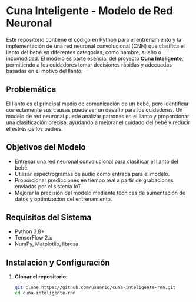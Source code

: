# Cuna Inteligente - Modelo de Red Neuronal

Este repositorio contiene el código en Python para el entrenamiento y la implementación de una red neuronal convolucional (CNN) que clasifica el llanto del bebé en diferentes categorías, como hambre, sueño o incomodidad. El modelo es parte esencial del proyecto **Cuna Inteligente**, permitiendo a los cuidadores tomar decisiones rápidas y adecuadas basadas en el motivo del llanto.

## Problemática

El llanto es el principal medio de comunicación de un bebé, pero identificar correctamente sus causas puede ser un desafío para los cuidadores. Un modelo de red neuronal puede analizar patrones en el llanto y proporcionar una clasificación precisa, ayudando a mejorar el cuidado del bebé y reducir el estrés de los padres.

## Objetivos del Modelo

- Entrenar una red neuronal convolucional para clasificar el llanto del bebé.
- Utilizar espectrogramas de audio como entrada para el modelo.
- Proporcionar predicciones en tiempo real a partir de grabaciones enviadas por el sistema IoT.
- Mejorar la precisión del modelo mediante técnicas de aumentación de datos y optimización del entrenamiento.

## Requisitos del Sistema

- Python 3.8+
- TensorFlow 2.x
- NumPy, Matplotlib, librosa

## Instalación y Configuración

1. **Clonar el repositorio**:
   ```sh
   git clone https://github.com/usuario/cuna-inteligente-rnn.git
   cd cuna-inteligente-rnn
